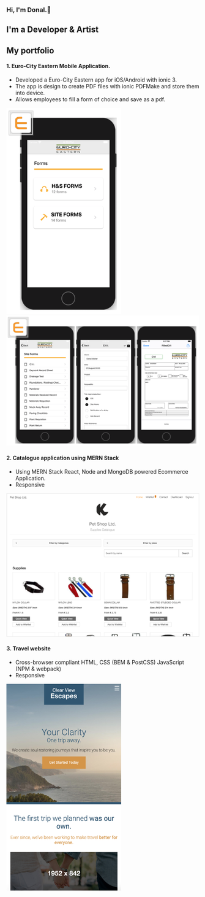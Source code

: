 ### Hi, I'm Donal.:wave: 

## I'm a Developer & Artist

## My portfolio

#### 1. Euro-City Eastern Mobile Application. 
  * Developed a Euro-City Eastern app for iOS/Android with ionic 3.
  * The app is design to create PDF files with ionic PDFMake and store them into device.
  * Allows employees to fill a form of choice and save as a pdf.
  
<img src="https://github.com/dpjm94/portfolio/blob/master/app/assets/images/screenshots/Screenshot%202020-08-07%20at%2018.49.32.png" width="300">
<img src="https://github.com/dpjm94/portfolio/blob/master/app/assets/images/screenshots/Screenshot%202020-08-07%20at%2018.48.50.png" width="600">


#### 2. Catalogue application using MERN Stack
   * Using MERN Stack React, Node and MongoDB powered Ecommerce Application.
   * Responsive
   
 <img src="https://github.com/dpjm94/portfolio/blob/master/app/assets/images/screenshots/Screenshot%202020-08-10%20at%2021.44.53.png" width="600">

#### 3.  Travel website 
   * Cross-browser compliant HTML, CSS (BEM & PostCSS) JavaScript (NPM & webpack)
   * Responsive 
   
   <img src="https://github.com/dpjm94/portfolio/blob/master/app/assets/images/screenshots/Screenshot%202020-08-10%20at%2022.11.19.png" width="300">
